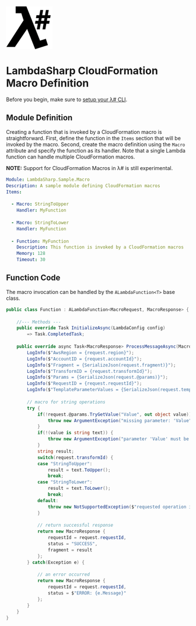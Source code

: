 ![λ#](../../src/DocFx/images/LambdaSharpLogo.png)

# LambdaSharp CloudFormation Macro Definition

Before you begin, make sure to [setup your λ# CLI](../../src/DocFx/articles/Setup.md).

## Module Definition

Creating a function that is invoked by a CloudFormation macro is straightforward. First, define the function in the `Items` section that will be invoked by the macro. Second, create the macro definition using the `Macro` attribute and specify the function as its handler. Note that a single Lambda function can handle multiple CloudFormation macros.

**NOTE:** Support for CloudFormation Macros in λ# is still experimental.

```yaml
Module: LambdaSharp.Sample.Macro
Description: A sample module defining CloudFormation macros
Items:

  - Macro: StringToUpper
    Handler: MyFunction

  - Macro: StringToLower
    Handler: MyFunction

  - Function: MyFunction
    Description: This function is invoked by a CloudFormation macros
    Memory: 128
    Timeout: 30
```

## Function Code

The macro invocation can be handled by the `ALambdaFunction<T>` base class.

```csharp
public class Function : ALambdaFunction<MacroRequest, MacroResponse> {

    //--- Methods ---
    public override Task InitializeAsync(LambdaConfig config)
        => Task.CompletedTask;

    public override async Task<MacroResponse> ProcessMessageAsync(MacroRequest request) {
        LogInfo($"AwsRegion = {request.region}");
        LogInfo($"AccountID = {request.accountId}");
        LogInfo($"Fragment = {SerializeJson(request.fragment)}");
        LogInfo($"TransformID = {request.transformId}");
        LogInfo($"Params = {SerializeJson(request.@params)}");
        LogInfo($"RequestID = {request.requestId}");
        LogInfo($"TemplateParameterValues = {SerializeJson(request.templateParameterValues)}");

        // macro for string operations
        try {
            if(!request.@params.TryGetValue("Value", out object value)) {
                throw new ArgumentException("missing parameter: 'Value");
            }
            if(!(value is string text)) {
                throw new ArgumentException("parameter 'Value' must be a string");
            }
            string result;
            switch(request.transformId) {
            case "StringToUpper":
                result = text.ToUpper();
                break;
            case "StringToLower":
                result = text.ToLower();
                break;
            default:
                throw new NotSupportedException($"requested operation is not supported: '{request.transformId}'");
            }

            // return successful response
            return new MacroResponse {
                requestId = request.requestId,
                status = "SUCCESS",
                fragment = result
            };
        } catch(Exception e) {

            // an error occurred
            return new MacroResponse {
                requestId = request.requestId,
                status = $"ERROR: {e.Message}"
            };
        }
    }
}
```
